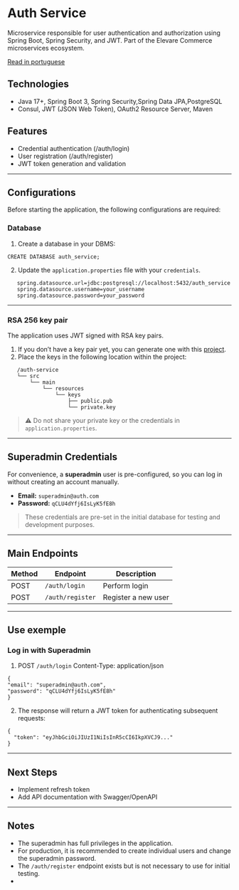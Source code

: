 # Auth Service

Microservice responsible for user authentication and authorization using Spring Boot, Spring Security, and JWT. 
Part of the Elevare Commerce microservices ecosystem.

[Read in portuguese](README-PT.md)

## Technologies
- Java 17+, Spring Boot 3, Spring Security,Spring Data JPA,PostgreSQL
- Consul, JWT (JSON Web Token), OAuth2 Resource Server, Maven

## Features
- Credential authentication (/auth/login)
- User registration (/auth/register)
- JWT token generation and validation
---

## Configurations
Before starting the application, the following configurations are required:

### Database
1. Create a database in your DBMS:
 ```
 CREATE DATABASE auth_service;
 ```
2. Update the ``application.properties`` file with your ``credentials``.

````
   spring.datasource.url=jdbc:postgresql://localhost:5432/auth_service
   spring.datasource.username=your_username
   spring.datasource.password=your_password
````
---
### RSA 256 key pair
The application uses JWT signed with RSA key pairs.

1. If you don’t have a key pair yet, you can generate one with this [project](https://github.com/Dev-Erick-Marques/rsa256-key-pair-generator).
2. Place the keys in the following location within the project:
````
   /auth-service
   └── src
       └── main
           └── resources
               └── keys
                   ├── public.pub
                   └── private.key 

````

> ⚠️ Do not share your private key or the credentials in ``application.properties``.
---

## Superadmin Credentials
For convenience, a **superadmin** user is pre-configured, so you can log in without creating an account manually.
- **Email:** `superadmin@auth.com`
- **Password:** `qCLU4dYfj6IsLyK5fE8h`

> These credentials are pre-set in the initial database for testing and development purposes.
---

## Main Endpoints
| Method | Endpoint         | Description         |
|--------|------------------|---------------------|
| POST   | `/auth/login`    | Perform login       |
| POST   | `/auth/register` | Register a new user |

---
## Use exemple
### Log in with Superadmin
1. POST ``/auth/login``
Content-Type: application/json
````
{
"email": "superadmin@auth.com",
"password": "qCLU4dYfj6IsLyK5fE8h"
}
````
2. The response will return a JWT token for authenticating subsequent requests:
````
{
  "token": "eyJhbGciOiJIUzI1NiIsInR5cCI6IkpXVCJ9..."
}

````
---


## Next Steps
- Implement refresh token 
- Add API documentation with Swagger/OpenAPI
---
## Notes

- The superadmin has full privileges in the application. 
- For production, it is recommended to create individual users and change the superadmin password. 
- The ``/auth/register`` endpoint exists but is not necessary to use for initial testing.
- 